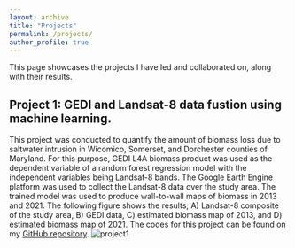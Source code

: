 ```yaml
---
layout: archive
title: "Projects"
permalink: /projects/
author_profile: true
---
```


This page showcases the projects I have led and collaborated on, along with their results.


## Project 1: GEDI and Landsat-8 data fustion using machine learning.
This project was conducted to quantify the amount of biomass loss due to saltwater intrusion in Wicomico, Somerset, and Dorchester counties of Maryland. For this purpose, GEDI L4A biomass product was used as the dependent variable of a random forest regression model with the independent variables being Landsat-8 bands. The Google Earth Engine platform was used to collect the Landsat-8 data over the study area. The trained model was used to produce wall-to-wall maps of biomass in 2013 and 2021. The following figure shows the results; A) Landsat-8 composite of the study area, B) GEDI data, C) estimated biomass map of 2013, and D) estimated biomass map of 2021. The codes for this project can be found on my [GitHub repository](https://github.com/mo-agh/GEDI-Landsat_data_fusion).
![project1](/images/projects/project1_final.png)
